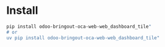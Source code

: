 # Install

```bash
pip install odoo-bringout-oca-web-web_dashboard_tile"
# or
uv pip install odoo-bringout-oca-web-web_dashboard_tile"
```
